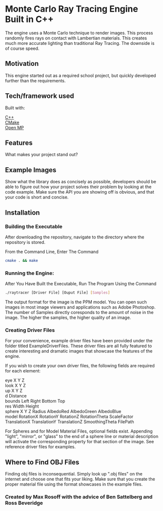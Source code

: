# Monte Carlo Ray Tracing Engine Built in C++

The engine uses a Monte Carlo technique to render images. This process randomly fires rays on contact with Lambertian materials. This creates much more accurate lighting than traditional Ray Tracing. The downside is of course speed.

## Motivation

This engine started out as a required school project, but quickly developed further than the requirements.

## Tech/framework used

Built with:  

[C++](http://www.cplusplus.com/)   
[CMake](https://cmake.org/)  
[Open MP](https://www.openmp.org/)  

## Features
What makes your project stand out?

## Example Images
Show what the library does as concisely as possible, developers should be able to figure out how your project solves their problem by looking at the code example. Make sure the API you are showing off is obvious, and that your code is short and concise.

## Installation

### Building the Executable

After downloading the repository, navigate to the directory where the repository is stored.

From the Command Line, Enter The Command

``` bash
cmake . && make
```

### Running the Engine:

After You Have Built the Executable, Run The Program Using the Command 

``` bash
./raytracer [Driver File] [Ouput File] [Samples]
```

The output format for the image is the PPM model. You can open such images in most image viewers and applications such as Adobe Photoshop. The number of Samples directly coresponds to the amount of noise in the image. The higher the samples, the higher quality of an image.

### Creating Driver Files

For your convenience, example driver files have been provided under the folder titled ExampleDriverFiles. These driver
files are all fully featured to create interesting and dramatic images that showcase the features of the engine.

If you wish to create your own driver files, the following fields are required for each element:

eye X Y Z  
look X Y Z  
up X Y Z  
d Distance  
bounds Left Right Bottom Top  
res Width Height  
sphere X Y Z Radius AlbedoRed AlbedoGreen AlbedoBlue  
model RotationX RotationY RotationZ RotationTheta ScaleFactor TranslationX TranslationY TranslationZ SmoothingTheta FilePath

For Spheres and for Model Material Files, optional fields exist. Appending "light", "mirror", or "glass" to the end of a sphere line or material description will activate the corresponding property for that section of the image. See reference driver files for examples.

## Where to Find OBJ Files

Finding obj files is inconsequential. Simply look up ".obj files" on the internet and choose one that fits your liking.
Make sure that you create the proper material file using the format showcases in the example files.

### Created by Max Rosoff with the advice of Ben Sattelberg and Ross Beveridge
